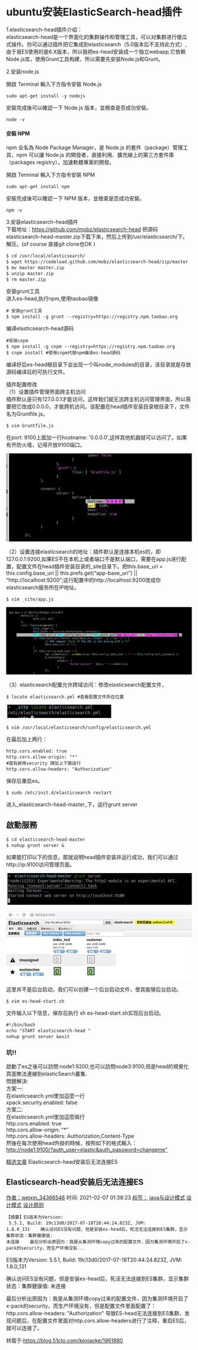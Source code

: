 # ubuntu安装ElasticSearch-head插件



1.elasticsearch-head插件介绍：  
elasticsearch-head是一个界面化的集群操作和管理工具，可以对集群进行傻瓜式操作。你可以通过插件把它集成到elasticsearch（5.0版本后不支持此方式）,由于我ES使用的是6.X版本，所以我把es-head安装成一个独立webapp,它依赖Node.js库，使用Grunt工具构建，所以需要先安装Node.js和Grunt。



2.安装node.js

開啟 Terminal 輸入下方指令安裝 Node.js

```text
sudo apt-get install -y nodejs
```

安裝完成後可以確認一下 Node.js 版本，並檢查是否成功安裝。

```text
node -v
```

#### 安裝 NPM <a id="&#x5B89;&#x88DD;-npm"></a>

npm 全名為 Node Package Manager，是 Node.js 的套件（package）管理工具，npm 可以讓 Node.js 的開發者，直接利用、擴充線上的第三方套件庫（packages registry），加速軟體專案的開發。

開啟 Terminal 輸入下方指令安裝 NPM

```text
sudo apt-get install npm
```

安裝完成後可以確認一下 NPM 版本，並檢查是否成功安裝。

```text
npm -v
```

  
3.安装elasticsearch-head插件  
下载地址：https://github.com/mobz/elasticsearch-head 把源码elasticsearch-head-master.zip下载下来，然后上传到/usr/elasticsearch/下。解压。\(of course 直接git clone也OK \)

```text
$ cd /usr/local/elasticsearch/
$ wget https://codeload.github.com/mobz/elasticsearch-head/zip/master 
$ mv master master.zip
$ unzip master.zip
$ rm master.zip
```

安装grunt工具  
进入es-head,执行npm,使用taobao镜像

```text
# 安装grunt工具
$ npm install -g grunt --registry=https://registry.npm.taobao.org
```

编译elasticsearch-head源码

```text
#安装cnpm
$ npm install -g cnpm --registry=https://registry.npm.taobao.org
$ cnpm install #使用cnpm代替npm编译es-head源码
```

编译好后es-head根目录下会出现一个叫node\_modules的目录，该目录就是存放源码编译后的可执行文件。

插件配置修改  
（1）设置插件管理界面跨主机访问  
插件默认是只有127.0.0.1才能访问，这样我们就无法跨主机访问管理界面，所以需要把它改成0.0.0.0，才能跨机访问。该配置在head插件安装目录根目录下，文件名为Gruntfile.js。

```text
$ vim Gruntfile.js
```

在port: 9100上面加一行hostname: '0.0.0.0',这样其他机器就可以访问了。如果有开防火墙，记得开放9100端口。

![](../../../../.gitbook/assets/tu-pian-%20%2816%29.png)

（2）设置连接elasticsearch的地址：插件默认是连接本机es的，即127.0.0.1:9200,如果ES不在本机上或者端口不是默认端口，需要在app.js进行配置，配置文件在head插件安装目录的\_site目录下。把this.base\_uri = this.config.base\_uri \|\| this.prefs.get\(“app-base\_uri”\) \|\| “http://localhost:9200”;这行配置中的http://localhost:9200改成你elasticsearch服务所在IP地址。

```text
$ vim _site/app.js
```

![](../../../../.gitbook/assets/tu-pian-%20%2813%29.png)

（3）elasticsearch配置允许跨域访问：修改elasticsearch配置文件，

```text
$ locate elasticsearch.yml #查看配置文件所在位置
```

![](../../../../.gitbook/assets/tu-pian-%20%2818%29.png)

```text
$ vim /usr/local/elasticsearch/config/elasticsearch.yml
```

在最后加上两行：

```text
http.cors.enabled: true
http.cors.allow-origin: "*"
#諾有啟用security 請加上下面這行
http.cors.allow-headers: "Authorization"
```

保存后重启es。

```text
$ sudo /etc/init.d/elasticsearch restart
```

进入_elasticsearch-head-master_下，运行grunt server

## 啟動服務

```text
$ cd elasticsearch-head-master
$ nohup grunt server &
```

如果能打印以下的信息，那就说明head插件安装并运行成功，我们可以通过http://ip:9100访问管理页面。

![](../../../../.gitbook/assets/tu-pian-%20%2814%29.png)

![](../../../../.gitbook/assets/tu-pian-%20%2815%29.png)

这里并不是后台启动，我们可以创建一个后台启动文件，使其能够后台启动。

```text
$ vim es-head-start.sh
```

文件输入以下信息，保存后执行 sh es-head-start.sh实现后台启动。

```text
#!/bin/bash
echo "START elasticsearch-head "
nohup grunt server &exit
```

 

### 坑!!

啟動了es之後可以訪問:node1:9200,也可以訪問node3:9100,但是head的視覺化頁面無法連線到elasticSearch叢集.  
 問題解決:  
 方案一:  
 在elasticsearch.yml里加這麼一行  
 xpack.security.enabled: false  
 方案二:  
 在elasticsearch.yml里加這麼兩行  
 http.cors.enabled: true  
 http.cors.allow-origin: “\*”  
 http.cors.allow-headers: Authorization,Content-Type  
 然後在每次使用head外掛的時候，按照如下的格式輸入：  
 [http://node1:9100/?auth\_user=elastic&auth\_password=changeme”](http://node1:9100/?auth_user=elastic&auth_password=changeme%E2%80%9D)





 [精选文章](https://www.huaweicloud.com/articles/articles-A-1.html) Elasticsearch-head安装后无法连接ES

## Elasticsearch-head安装后无法连接ES

 [作者：weixin\_34366546](https://www.huaweicloud.com/articles/17f61a57f1c33ac1afb3d36c7d5de67e.html#) 时间: 2021-02-07 01:38:23 [标签：](https://www.huaweicloud.com/articles/topic-A-1.html) [java与设计模式](https://www.huaweicloud.com/articles/topic_bbd1579933584ba33a9ebe2dcba93357.html) [设计模式](https://www.huaweicloud.com/articles/topic_301a19970448f8e4f27ddae7a7d415fe.html) [设计原则](https://www.huaweicloud.com/articles/topic_7cc9f6e98f5077948872172b9deb5b11.html)

```text
【摘要】ES版本为Version:
 5.5.1, Build: 19c13d0/2017-07-18T20:44:24.823Z, JVM: 
1.8.0_131    确认访问ES没有问题，但是安装es-head后，死活无法连接到ES集群，显示集群状态：集群健康值: 
未连接    最后分析出原因为：我是从集测环境copy过来的配置文件，因为集测环境开启了x-pack的security，而生产环境没有...
```

 ES版本为Version: 5.5.1, Build: 19c13d0/2017-07-18T20:44:24.823Z, JVM: 1.8.0\_131

 确认访问ES没有问题，但是安装es-head后，死活无法连接到ES集群，显示集群状态：集群健康值: 未连接

 最后分析出原因为：我是从集测环境copy过来的配置文件，因为集测环境开启了x-pack的security，而生产环境没有，但是配置文件里面配置了：http.cors.allow-headers: "Authorization"  导致ES-head无法连接到ES集群，发现问题后，在配置文件里面对http.cors.allow-headers进行了注释，重启ES后，就可以连接了。

转载于:https://blog.51cto.com/kexiaoke/1961880

